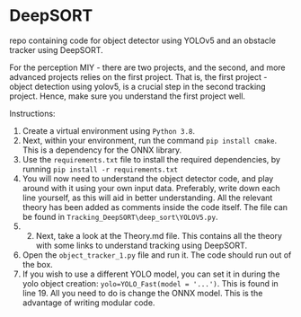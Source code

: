 # DeepSORT
repo containing code for object detector using YOLOv5 and an obstacle tracker using DeepSORT.

For the perception MIY - there are two projects, and the second, and more advanced projects relies on the first project. That is, the first project - object detection using yolov5, is a crucial step in the second tracking project. Hence, make sure you understand the first project well.

Instructions:

1. Create a virtual environment using `Python 3.8`.
2. Next, within your environment, run the command `pip install cmake`. This is a dependency for the ONNX library. 
3. Use the `requirements.txt` file to install the required dependencies, by running 
`pip install -r requirements.txt`
4. You will now need to understand the object detector code, and play around with it using your own input data. Preferably, write down each line yourself, as this will aid in better understanding. All the relevant theory has been added as comments inside the code itself. The file can be found in ```Tracking_DeepSORT\deep_sort\YOLOV5.py```. 
5. 2. Next, take a look at the Theory.md file. This contains all the theory with some links to understand tracking using DeepSORT.
4. Open the `object_tracker_1.py` file and run it. The code should run out of the box.
5. If you wish to use a different YOLO model, you can set it in during the yolo object creation: `yolo=YOLO_Fast(model = '...')`. This is found in line 19. All you need to do is change the ONNX model. This is the advantage of writing modular code. 



